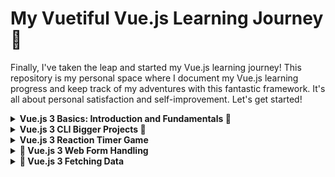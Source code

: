 # My Vuetiful Vue.js Learning Journey 🚀

Finally, I've taken the leap and started my Vue.js learning journey! This repository is my personal space where I document my Vue.js learning progress and keep track of my adventures with this fantastic framework. It's all about personal satisfaction and self-improvement. Let's get started!
<details>
  <summary><strong> Vue.js 3 Basics: Introduction and Fundamentals 🚀</strong></summary>

  ## Introduction
  Welcome to the world of Vue.js! In this section, you'll embark on a journey to explore the fundamental concepts and features of Vue.js, a progressive JavaScript framework. Vue.js is like a magic wand in the realm of web development, empowering you to create dynamic and interactive web applications. Let's dive into the essentials!

## Topics Covered

### Introduction to Vue.js 🌟

Today, you'll take your first step into the enchanting world of Vue.js. You'll discover the foundational principles of Vue.js, a progressive JavaScript framework known for its versatility and ease of use. Get ready to wield the magic wand of web development! ✨

### Setting up Vue.js in a project 🛠️

Before you can work your magic with Vue.js, you need to set up your project. Learn how to integrate Vue.js seamlessly into your application, preparing it for a world of Vue-tiful possibilities. 💪

### Vue.js Instance and Data 🧬

Enter the fascinating realm of Vue instances and data. It's like creating a miniature universe inside your application, where data comes to life. Explore the core concepts that make Vue.js a powerful tool for building interactive web applications. 🪐

### Vue Directives (v-bind, v-model, v-on) 🤖

These directives are your superpowers! With `v-bind`, you can effortlessly bind data to your templates. `v-model` enables two-way data binding, while `v-on` lets you handle events with ease. These essential tools are your secret weapons in Vue.js development. 💥

### Vue Methods 📚

Discover Vue methods, your secret functions that perform actions and calculations within your Vue app. It's like having a Swiss Army knife in your development toolbox. 🧰

### Computed Properties 🔍

Computed properties in Vue.js are your personal math assistants. They automatically recalculate when data changes, providing smart, auto-updating variables. They simplify complex calculations and enhance the interactivity of your app. 🧮

### Conditional Rendering with v-if 🎭

Bring magic to your user interface with conditional rendering using `v-if`. Make elements appear and disappear with the snap of your fingers, creating dynamic and responsive web applications. 🪄

### Looping through Data with v-for 🔄

Organize your data with the power of `v-for`. Create dynamic lists and iterate through data effortlessly, ensuring your web application is as organized as a supercharged to-do list. ✅

### Understanding Triggers 🎯

Dive into triggers and understand how they enhance interactivity in Vue.js. Triggers are like secret buttons that make things happen, adding a touch of magic to your web applications. 🎉
</details>

<details>
  <summary><strong> Vue.js 3 CLI Bigger Projects 🚀</strong></summary>

  ## Introduction
  In this section, you'll level up your Vue.js skills by tackling larger projects using Vue CLI. You'll explore setting up substantial projects, working with Vue files and templates, using template refs, creating and managing multiple components, understanding the parent-child component relationship, and building a complex component tree.

## Topics Covered

### Installing Node.js

Before diving into Vue.js projects, it's essential to install Node.js, the runtime environment for JavaScript. Node.js allows you to run JavaScript on the server side and provides essential tools for web development.

### Using Vue CLI

Vue CLI is a command-line tool that simplifies setting up and managing Vue.js projects. It provides a structured project template and a wide range of features, making the development process smoother and more efficient.

### Creating a new project walkthrough

Starting a new Vue.js project with Vue CLI is a breeze. This walkthrough will guide you through creating a new project, ensuring a solid foundation for your development journey.

### Working with Vue files and templates

Vue.js projects are centered around components. Understanding how to work with Vue files and templates is crucial. Explore the structuring of Vue components and the creation of dynamic templates for your applications.

### Template refs

Unlock the power of template refs, a feature that allows you to reference and interact with elements in your Vue templates. Learn how to use template refs to access and manipulate elements within your components.

### Creating and managing multiple components

Large projects often require breaking the user interface into smaller, reusable components. Learn how to create and manage multiple components, enabling a more organized and maintainable codebase.

### Understanding the parent and child component relationship

Vue.js follows a hierarchical component structure, where components can be parent or child components. Understanding how parent and child components interact is essential for building complex user interfaces.

### Building a component tree

In Vue.js, components form a tree-like structure. Learn how to build a component tree by composing components and creating a clear hierarchy for your application.

## Styling and Components

- Apply style to a component, affecting not only the component itself but also other components used within it.
- Use the "scoped" attribute to limit styles to a specific component.
- For global CSS styles, create a `global.css` file in the assets folder and import it in your `main.js` file.

## Working with Props

- Props make components more reusable and dynamic.
- Use data binding (`:`) to pass data types other than strings.

## Emitting Custom Events

- Components can emit custom events, allowing you to listen to those events where the component is used.

## Click Event Modifiers

- Enhance the behavior of click events using modifiers like `@click`, `@click.right`, and `@click.self`.

## Slots

- Vue provides various ways to use slots, including template slots and default slots.
- Slots allow you to insert content into a component from the parent component.

## Using Teleport

- Teleport is a feature in Vue that allows you to render content at a different place in the DOM hierarchy.
- It's useful for rendering modals, dialogs, and other dynamic elements in your application.

</details>
<details>
   <summary><strong> Vue.js 3 Reaction Timer Game</strong></summary>
Welcome to my Vue.js 3 Reaction Timer Game project! In this section, you'll find a brief overview of my journey and the structure of this simple yet fun web application.

## Introduction

This project is a part of my Vue.js learning journey, where I decided to build a small yet engaging game to apply my Vue.js skills. Here's a quick rundown of my journey:

- Created a new Vue.js project using Vue CLI.
- Cleaned the default components and dependencies.
- Developed the game with three primary components:
  - `App.vue`: The main Vue app component responsible for game logic.
  - `Block.vue`: A component representing the flashing block for players to click as quickly as possible.
  - `Result.vue`: A component to display the user's reaction time and rank.
- Utilized Vue.js concepts, including custom events, data binding, and lifecycle hooks.
- Gained insights into Vue.js lifecycle hooks like `mounted`, `updated`, and `unmounted`.
- Used custom events to pass data between components.

So, what's this project all about, and how does it work? Let me break it down for you:

🎮 **The Game**: Imagine a flashy, colorful block that appears on your screen. Your mission, should you choose to accept it, is to click that block as quickly as humanly possible.

⏱️ **Reaction Time**: Every time you click the block, we measure your reaction time. Are you the Flash, or more of a "relaxed and laid-back" kind of superhero?

🥋 **Rank**: Based on your reaction time, you'll receive a rank. Will you be the ultimate "Ninja Fingers" with superhuman reflexes, or perhaps you're more of a "Casual Stroller" through the Vue-tiful world of web development?

Intrigued? Clone this repository and dive into the world of Vue.js, where learning meets fun, and you become a coding ninja in style. Time to unleash your inner superhero and become a Vue-tastic master! 🚀🦸‍♂️

## Video Preview
![Click to watch the video](/reaction-timer/src/assets/Reaction-timer.mp4)

[![Watch the Video](Reaction-timer.mp4)](/reaction-timer/src/assets/Reaction-timer.mp4)



</details>
<details>
   <summary><strong> 🚀 Vue.js 3 Web Form Handling
</strong></summary>

Welcome to my Vue.js 3 Web Form Handling journey! In this section, I'll provide an overview of the progress I made today and the content I added to my mind."
## Introduction

Today's journey was all about working with forms in Vue.js. I began by setting up a new Vue.js project for web form handling using Vue CLI. Here's a quick summary of the key points I learned and the progress I made:

- Created a new Vue.js project with Vue CLI, focusing on web form handling.
- Structured the project and added a component named `SignupForm.vue` to handle user sign-up.
- Implemented two-way data binding using `v-model` to synchronize form input fields with data variables.
- Explored various form input types, including text, password, select boxes, and checkboxes.
- Utilized Vue's event handling, especially the `@keypress` event to capture user input for adding skills.
- Enabled the user to add and remove skills dynamically.
- Added form validation for the password field, requiring a minimum of 6 characters.
- Completed the form submission and provided feedback to the user.

So, what's this project all about? It's about mastering the art of form handling in Vue.js and creating web forms that are both functional and user-friendly. 

### Topics Covered Today

- Inputs
- Select boxes
- Checkboxes
- Handling keyboard events
- Form submission
- Basic form validations
- Adding and removing dynamic skills

It's been a productive day, and I'm excited to continue exploring Vue.js's capabilities.
## Features

### 1. Form Input Handling

🖋️ Learn how to handle form inputs using Vue.js, including two-way data binding and syncing data between input fields and variables.

### 2. Select Boxes and Checkboxes

📦 Explore working with select boxes and checkboxes in forms, allowing users to make choices and selections easily.

### 3. Keyword Events

🔑 Discover how to use event handling to trigger actions based on user input, enhancing the functionality of your forms.

### 4. Form Submission

📤 Learn how to handle form submissions in Vue.js, including preventing default behavior and processing form data.

### 5. Input Validation
🛡️ Explore the basics of input validation to ensure data entered by users meets certain criteria, improving the quality of the data collected.

### 6. Adding and Removing Skills

➕🗑️ Implement a feature that allows users to add and remove skills dynamically, enhancing the user experience.

### 7. Custom Checkbox Selection

📋 Experiment with custom checkbox selection and binding values to variables, providing users with an intuitive interface.

These are some of the features you'll explore in this project as you dive into the world of form handling with Vue.js.


## Branch and Commit Details

- Branch Name: vue-forms-tutorial
- Commit Message: 🚀 Added form input handling and validation in the SignupForm component. Updated README for today's progress.

Time to commit the code and move on to the next steps of my Vue.js learning journey. Stay tuned for more exciting adventures!

  </details>
<details>
   <summary><strong> 🚀 Vue.js 3  Fetching Data
</strong></summary>
Welcome to my Vue.js 3 tutorial journey where I'm documenting my progress in today's session focused on fetching data.

## Overview

In this session, I delved into the following key topics:

- **JSON Server Setup:** Created a local JSON server with a `db.json` file located in a "data" folder. This server acts as our backend to fetch product data.

- **Installing JSON Server:** I installed the JSON server using npm, making it easy to manage my data locally.

- **Fetching Data:** I explored how to fetch data from the JSON server using JavaScript's `fetch` method, connecting my Vue.js application to the database.

- **Conditional Rendering:** Demonstrated conditional rendering techniques for displaying product data. It ensures that my app shows a loading message while data is being fetched and displays the product details once available.

- **Product List Component:** Developed a product list component that showcases product titles, descriptions, and thumbnails, offering a user-friendly interface for navigating products.

- **Product Details Component:** Designed a product details component that includes user-friendly navigation buttons to return to the product list or go forward.

## How to Get Started

To run this project locally, follow these steps:

1. **Start JSON Server:** Before running the Vue.js app, start the JSON server to serve product data. Open your terminal and navigate to your project directory. Then run the following command:
```bash
json-server --watch data/db.json

```


3. **Run Vue.js App:** Open another terminal window, navigate to your project directory, and run the Vue.js application using the following command:
```bash
npm run serve
```

5. Once both JSON Server and the Vue.js app are running, open your web browser and access the Vue app at the specified URL (usually http://localhost:8080/).

This README acts as a personal diary of my Vue.js 3 tutorial progress. It serves to track my learning journey and also shares my insights with others who might find it helpful.

Stay tuned for more exciting Vue.js adventures!

  </details>
